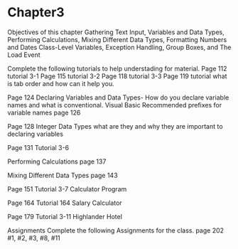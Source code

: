 # Chapter3

Objectives of this chapter
Gathering Text Input, Variables and Data Types, Performing Calculations, Mixing Different Data Types, Formatting Numbers and Dates
Class-Level Variables, Exception Handling, Group Boxes, and The Load Event


Complete the following tutorials to help understading for material.
Page 112 tutorial 3-1
Page 115 tutorial 3-2
Page 118 tutorial 3-3
Page 119 tutorial what is tab order and how can it help you.

Page 124 Declaring Variables and Data Types- How do you declare variable names and what is conventional.
Visual Basic Recommended prefixes for variable names page 126

Page 128 Integer Data Types what are they and why they are important to declaring variables

Page 131 Tutorial 3-6 

Performing Calculations page 137

Mixing Different Data Types page 143 

Page 151 Tutorial 3-7 Calculator Program

Page 164 Tutorial 164 Salary Calculator

Page 179 Tutorial 3-11 Highlander Hotel

Assignments
Complete the following Assignments for the class.
page 202 #1, #2, #3, #8, #11
